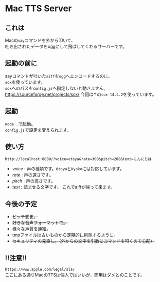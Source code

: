 # Mac TTS Server
## これは
Macの`say`コマンドを外から叩いて、  
吐き出されたデータをoggにして飛ばしてくれるサーバーです。

## 起動の前に
sayコマンドが吐いた`aiff`を`ogg`へエンコードするのに、  
`sox`を使っています。  
`sox`へのパスを`config.js`へ指定しないと動きません。  
<https://sourceforge.net/projects/sox/>
今回は↑の`sox-14.4.2`を使っています。

## 起動
`node .`で起動。  
`config.js`で設定を変えられます。  
## 使い方
```
http://localhost:8080/?voice=otoya&rate=300&pitch=200&text=こんにちは
```
- *voice* : 声の種類です。`Otoya`と`Kyoko`には対応しています。
- *rate* : 声の速さです。
- *pitch* : 声の高さです。
- *text* : 読ませる文字です。
これでaiffが帰って来ます。
## 今後の予定
- ~~ピッチ変更。~~
- ~~好きな音声フォーマットで。~~
- 様々な声質を連結。
- tmpファイルは古いものから定期的に削除するように。
- ~~セキュリティの見直し。（外からの文字を引数にコマンドを叩くので心配）~~
## !!注意!!
`https://www.apple.com/legal/sla/`  
ここにある通りMacのTTSは個人ではいいが、商用はダメとのことです。